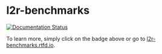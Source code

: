 # l2r-benchmarks

[![Documentation Status](https://readthedocs.org/projects/l2r-benchmarks/badge/?version=latest)](https://l2r-benchmarks.readthedocs.io/en/latest/?badge=latest)
      
To learn more, simply click on the badge above or go to [l2r-benchmarks.rtfd.io](l2r-benchmarks.rtfd.io).
